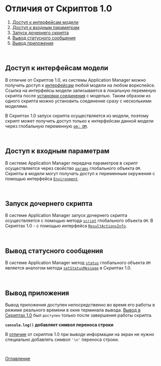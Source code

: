 # Отличия от Скриптов 1.0

1. [Доступ к интерфейсам модели](#model-access)
1. [Доступ к входным параметрам](#input-params)
1. [Запуск дочернего скрипта](#run-script)
1. [Вывод статусного сообщения](#status)
1. [Вывод приложения](#async-output)

&nbsp;

## Доступ к интерфейсам модели<a name="model-access"></a>

В отличие от Скриптов 1.0, из системы Application Manager можно получить доступ к [интерфейсам](./API/om.md) любой модели на любом воркспейсе. Ссылка на интерфейсы модели записывается в локальную переменую скрипта после [установки соединения](./API/API.md#model-connect) с моделью. Таким образом из одного скрипта можно установить соединение сразу с несколькими моделями.

В Скриптах 1.0 запуск скрипта осуществляется из модели, поэтому скрипт может получить доступ только к интерфейсам данной модели через глобальную переменную [`om: OM`](https://github.com/optimacros/scripts_documentation/blob/main/appendix/constraints.md#single-model).

&nbsp;

## Доступ к входным параметрам<a name="input-params"></a>

В системе Application Manager передача параметров в скрипт осуществляется через свойство [`params`](./API/API.md#input-params) глобального объекта `OM`. Скрипты в модели могут получать доступ к переменным окружения с помощью интерфейса [`Environment`](https://github.com/optimacros/scripts_documentation/blob/main/API/env.md#environment).

&nbsp;

## Запуск дочернего скрипта<a name="run-script"></a>

В системе Application Manager запуск дочернего скрипта осуществляется с помощью метода [`script`](./API/API.md#run-script) глобального объекта `OM`. В Скриптах 1.0 - с помощью интерфейса [`ResultActionsInfo`](https://github.com/optimacros/scripts_documentation/blob/main/API/scriptChains.md#result-actions-info).

&nbsp;

## Вывод статусного сообщения<a name="status"></a>

В системе Application Manager метод [`status`](./API/API.md#status) глобального объекта `OM` является аналогом метода [`setStatusMessage`](https://github.com/optimacros/scripts_documentation/blob/main/API/common.md#request-manager.set-status-message) в Скриптах 1.0.

&nbsp;

## Вывод приложения<a name="async-output"></a>

Вывод приложения доступен непосредственно во время его работы в режиме реального времени в окне терминала вывода. [Вывод в Скриптах 1.0](https://github.com/optimacros/scripts_documentation/blob/main/appendix/constraints.md#sync-output) был `доступен` только после завершения работы скрипта.

**`console.log()` добавляет символ переноса строки**<a name="line-break"></a>

В [отличие](https://github.com/optimacros/scripts_documentation/blob/main/appendix/constraints.md#no-line-break) от скриптов 1.0 при выводе информации на экран не нужно специально добавлять символ `'\n'` переноса строки.

&nbsp;

[Оглавление](./README.md)
